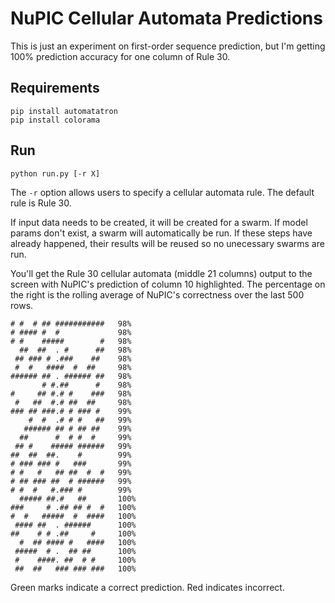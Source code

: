 # NuPIC Cellular Automata Predictions

This is just an experiment on first-order sequence prediction, but I'm getting 100% prediction accuracy for one column of Rule 30.

## Requirements

    pip install automatatron
    pip install colorama

## Run

    python run.py [-r X]

The `-r` option allows users to specify a cellular automata rule. The default rule is Rule 30.

If input data needs to be created, it will be created for a swarm. If model params don't exist, a swarm will automatically be run. If these steps have already happened, their results will be reused so no unecessary swarms are run.

You'll get the Rule 30 cellular automata (middle 21 columns) output to the screen with NuPIC's prediction of column 10 highlighted. The percentage on the right is the rolling average of NuPIC's correctness over the last 500 rows.

```
# #  # ## ###########   98%
# #### #  #             98%
# #    #####        #   98%
  ##  ##  . #      ##   98%
 ## ### # .###    ##    98%
 #  #   ####  #  ##     98%
###### ## . ###### ##   98%
       # #.##      #    98%
#     ## #.# #    ###   98%
 #   ##  #.# ##  ##     98%
### ## ###.# # ### #    99%
    #  #  .# # #   ##   99%
   ###### ## # ## ##    99%
  ##      #  # #  #     99%
 ## #    ##### ######   99%
##  ##  ##.    #        99%
# ### ### #   ###       99%
# #   #   ## ##  #  #   99%
# ## ### ##  # ######   99%
# #  #   #.### #        99%
  ##### ##.#   ##       100%
###     # .## ## #  #   100%
#  #   #####  #  ####   100%
 #### ##  . ######      100%
##    # # .##     #     100%
  #  ## #### #   ####   100%
 #####  # .  ## ##      100%
 #    ####. ##  # #     100%
 ##  ##   ### ### ###   100%
 ```

Green marks indicate a correct prediction. Red indicates incorrect. 
